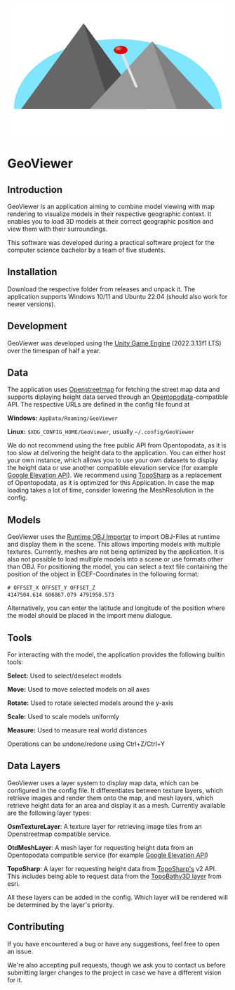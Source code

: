 <p align="center"><img src="logo.svg" width="500" height="300" /><p/>

# GeoViewer

## Introduction

GeoViewer is an application aiming to combine model viewing with map rendering to visualize models in their respective geographic context.
It enables you to load 3D models at their correct geographic position and view them with their surroundings.

This software was developed during a practical software project for the computer science bachelor by a team of five students.

## Installation

Download the respective folder from releases and unpack it. The application supports Windows 10/11 and Ubuntu 22.04 (should also work for newer versions).

## Development

GeoViewer was developed using the [Unity Game Engine](https://unity.com/) (2022.3.13f1 LTS) over the timespan of half a year.

## Data

The application uses [Openstreetmap](https://www.openstreetmap.org/copyright) for fetching the street map data and supports diplaying height data served through an [Opentopodata](https://www.opentopodata.org/)-compatible API. The respective URLs are defined in the config file found at

**Windows:** `AppData/Roaming/GeoViewer`

**Linux:** `$XDG_CONFIG_HOME/GeoViewer`, usually `~/.config/GeoViewer`

We do not recommend using the free public API from Opentopodata, as it is too slow at delivering the height data to the application. You can either host your own instance, which allows you to use your own datasets to display the height data or use another compatible elevation service (for example [Google Elevation API](https://developers.google.com/maps/documentation/elevation/start)). We recommend using [TopoSharp](https://github.com/LGK-Productions/TopoSharp) as a replacement of Opentopodata, as it is optimized for this Application. In case the map loading takes a lot of time, consider lowering the MeshResolution in the config.

## Models

GeoViewer uses the [Runtime OBJ Importer](https://assetstore.unity.com/packages/tools/modeling/runtime-obj-importer-49547) to import OBJ-Files at runtime and display them in the scene. This allows importing models with multiple textures. Currently, meshes are not being optimized by the application. It is also not possible to load multiple models into a scene or use formats other than OBJ.
For positioning the model, you can select a text file containing the position of the object in ECEF-Coordinates in the following format:

```
# OFFSET_X OFFSET_Y OFFSET_Z
4147504.614 606867.079 4791950.573
```

Alternatively, you can enter the latitude and longitude of the position where the model should be placed in the import menu dialogue.

## Tools

For interacting with the model, the application provides the following builtin tools:

**Select:** Used to select/deselect models

**Move:** Used to move selected models on all axes

**Rotate:** Used to rotate selected models around the y-axis

**Scale:** Used to scale models uniformly

**Measure:** Used to measure real world distances

Operations can be undone/redone using Ctrl+Z/Ctrl+Y

## Data Layers

GeoViewer uses a layer system to display map data, which can be configured in the config file. It differentiates between texture layers, which retrieve images and render them onto the map, and mesh layers, which retrieve height data for an area and display it as a mesh. Currently available are the following layer types:

**OsmTextureLayer**: A texture layer for retrieving image tiles from an Openstreetmap compatible service.

**OtdMeshLayer**: A mesh layer for requesting height data from an Opentopodata compatible service (for example [Google Elevation API](https://developers.google.com/maps/documentation/elevation/start))

**TopoSharp**: A layer for requesting height data from [TopoSharp's](https://github.com/LGK-Productions/TopoSharp) v2 API. This includes being able to request data from the [TopoBathy3D layer](https://www.arcgis.com/home/item.html?id=0c69ba5a5d254118841d43f03aa3e97d) from esri.

All these layers can be added in the config. Which layer will be rendered will be determined by the layer's priority.

## Contributing

If you have encountered a bug or have any suggestions, feel free to open an issue.

We're also accepting pull requests, though we ask you to contact us before submitting larger changes to the project in case we have a different vision for it.